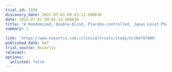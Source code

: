 ```yaml
---
trial_id: 1036
discovery_date: 2022-07-01 09:01:12.688630
date: 2022-07-01 09:01:12.688630
title: "A Randomized, Double-blind, Placebo-controlled, Japan Local Phase II Clinical Study Comparing Eltrombopag Monotherapy Versus Placebo in Adult Lower-risk Myelodysplastic Syndromes (MDS) Patients With Platelet Transfusion Dependence"
summary: |
  
link: 'https://www.novartis.com//clinicaltrials/study/nct04797000'
published_date: NaT
trial_source: Novartis
relevant: 
options:
  unlisted: false
---
```

